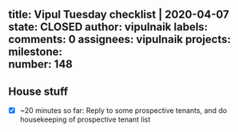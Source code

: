 title:	Vipul Tuesday checklist | 2020-04-07
state:	CLOSED
author:	vipulnaik
labels:	
comments:	0
assignees:	vipulnaik
projects:	
milestone:	
number:	148
--
## House stuff

- [x] ~20 minutes so far: Reply to some prospective tenants, and do housekeeping of prospective tenant list
